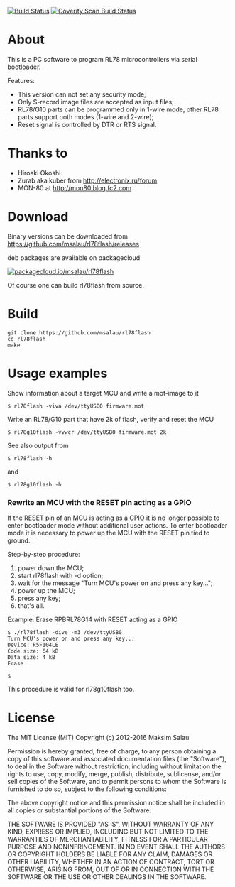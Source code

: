 [![Build Status](https://travis-ci.org/msalau/rl78flash.svg?branch=master)](https://travis-ci.org/msalau/rl78flash)
[![Coverity Scan Build Status](https://scan.coverity.com/projects/5448/badge.svg)](https://scan.coverity.com/projects/5448)

# About

This is a PC software to program RL78 microcontrollers via serial bootloader.

Features:
* This version can not set any security mode;
* Only S-record image files are accepted as input files;
* RL78/G10 parts can be programmed only in 1-wire mode,
  other RL78 parts support both modes (1-wire and 2-wire);
* Reset signal is controlled by DTR or RTS signal.

# Thanks to

* Hiroaki Okoshi
* Zurab aka kuber from http://electronix.ru/forum
* MON-80 at http://mon80.blog.fc2.com

# Download

Binary versions can be downloaded from
https://github.com/msalau/rl78flash/releases

deb packages are available on packagecloud

[![packagecloud.io/msalau/rl78flash](https://packagecloud.io/assets/packagecloud-badge-fbea7fd09f5aab38e8d59fec16f2268c.png)](https://packagecloud.io/msalau/rl78flash)

Of course one can build rl78flash from source.

# Build

```
git clone https://github.com/msalau/rl78flash
cd rl78flash
make
```

# Usage examples

Show information about a target MCU and write a mot-image to it
```
$ rl78flash -viva /dev/ttyUSB0 firmware.mot
```

Write an RL78/G10 part that have 2k of flash, verify and reset the MCU
```
$ rl78g10flash -vvwcr /dev/ttyUSB0 firmware.mot 2k
```

See also output from
```
$ rl78flash -h
```
and
```
$ rl78g10flash -h
```

### Rewrite an MCU with the RESET pin acting as a GPIO

If the RESET pin of an MCU is acting as a GPIO it is no longer possible to
enter bootloader mode without additional user actions. To enter bootloader
mode it is necessary to power up the MCU with the RESET pin tied to ground.

Step-by-step procedure:

1. power down the MCU;
2. start rl78flash with -d option;
3. wait for the message "Turn MCU's power on and press any key...";
4. power up the MCU;
5. press any key;
6. that's all.

Example: Erase RPBRL78G14 with RESET acting as a GPIO
```
$ ./rl78flash -dive -m3 /dev/ttyUSB0
Turn MCU's power on and press any key...
Device: R5F104LE
Code size: 64 kB
Data size: 4 kB
Erase

$
```

This procedure is valid for rl78g10flash too.

# License

The MIT License (MIT)
Copyright (c) 2012-2016 Maksim Salau

Permission is hereby granted, free of charge, to any person obtaining a copy of
this software and associated documentation files (the "Software"), to deal in
the Software without restriction, including without limitation the rights to
use, copy, modify, merge, publish, distribute, sublicense, and/or sell copies
of the Software, and to permit persons to whom the Software is furnished
to do so, subject to the following conditions:

The above copyright notice and this permission notice shall be included in all
copies or substantial portions of the Software.

THE SOFTWARE IS PROVIDED "AS IS", WITHOUT WARRANTY OF ANY KIND, EXPRESS OR
IMPLIED, INCLUDING BUT NOT LIMITED TO THE WARRANTIES OF MERCHANTABILITY, FITNESS
FOR A PARTICULAR PURPOSE AND NONINFRINGEMENT. IN NO EVENT SHALL THE AUTHORS OR
COPYRIGHT HOLDERS BE LIABLE FOR ANY CLAIM, DAMAGES OR OTHER LIABILITY, WHETHER
IN AN ACTION OF CONTRACT, TORT OR OTHERWISE, ARISING FROM, OUT OF OR IN
CONNECTION WITH THE SOFTWARE OR THE USE OR OTHER DEALINGS IN THE SOFTWARE.
